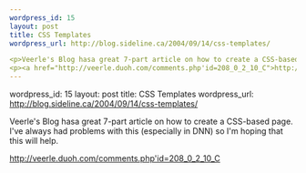 ```yaml
--- 
wordpress_id: 15
layout: post
title: CSS Templates
wordpress_url: http://blog.sideline.ca/2004/09/14/css-templates/

<p>Veerle's Blog hasa great 7-part article on how to create a CSS-based page. I've always had problems with this (especially in DNN) so I'm hoping that this will help.</p>
<p><a href="http://veerle.duoh.com/comments.php'id=208_0_2_10_C">http://veerle.duoh.com/comments.php'id=208_0_2_10_C</a></p>
--- 
```

wordpress_id: 15
layout: post
title: CSS Templates
wordpress_url: http://blog.sideline.ca/2004/09/14/css-templates/

<p>Veerle's Blog hasa great 7-part article on how to create a CSS-based page. I've always had problems with this (especially in DNN) so I'm hoping that this will help.</p>
<p><a href="http://veerle.duoh.com/comments.php'id=208_0_2_10_C">http://veerle.duoh.com/comments.php'id=208_0_2_10_C</a></p>
